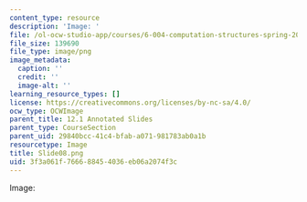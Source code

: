 ```yaml
---
content_type: resource
description: 'Image: '
file: /ol-ocw-studio-app/courses/6-004-computation-structures-spring-2017/3f3a061f766688454036eb06a2074f3c_Slide08.png
file_size: 139690
file_type: image/png
image_metadata:
  caption: ''
  credit: ''
  image-alt: ''
learning_resource_types: []
license: https://creativecommons.org/licenses/by-nc-sa/4.0/
ocw_type: OCWImage
parent_title: 12.1 Annotated Slides
parent_type: CourseSection
parent_uid: 29840bcc-41c4-bfab-a071-981783ab0a1b
resourcetype: Image
title: Slide08.png
uid: 3f3a061f-7666-8845-4036-eb06a2074f3c
---
```

Image: 
